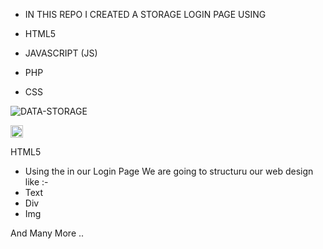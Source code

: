 - IN THIS REPO I CREATED A STORAGE LOGIN PAGE USING 

- HTML5

- JAVASCRIPT (JS)

- PHP 

- CSS 

<img align="center" src="https://cdn.dribbble.com/users/1746237/screenshots/11276091/media/fa47c19cbbbc00b2f5eceda0459c34db.gif" alt="DATA-STORAGE">

<img width="20" height="20" src="https://img.icons8.com/color/48/html-5--v1.png" alt="html-5--v1"/> <p>HTML5</p> 


- Using the in our Login Page We are going to structuru our web design like :- 
- Text 
- Div 
- Img 

And Many More .. 

